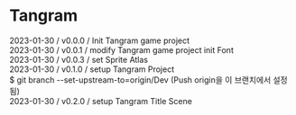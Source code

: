# Tangram
      
   2023-01-30 / v0.0.0 / Init Tangram game project   
   2023-01-30 / v0.0.1 / modify Tangram game project init Font   
   2023-01-30 / v0.0.3 / set Sprite Atlas   
   2023-01-30 / v0.1.0 / setup Tangram Project   
   $ git branch --set-upstream-to=origin/Dev (Push origin을 이 브랜치에서 설정됨)   
   2023-01-30 / v0.2.0 / setup Tangram Title Scene   
